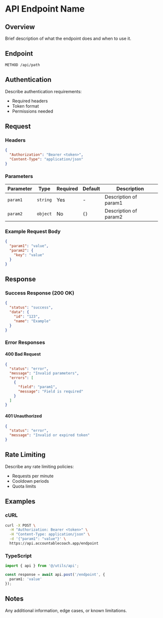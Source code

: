 # API Endpoint Name

## Overview
Brief description of what the endpoint does and when to use it.

## Endpoint

```
METHOD /api/path
```

## Authentication
Describe authentication requirements:
- Required headers
- Token format
- Permissions needed

## Request

### Headers
```json
{
  "Authorization": "Bearer <token>",
  "Content-Type": "application/json"
}
```

### Parameters

| Parameter | Type | Required | Default | Description |
|-----------|------|----------|---------|-------------|
| `param1` | `string` | Yes | - | Description of param1 |
| `param2` | `object` | No | `{}` | Description of param2 |

### Example Request Body
```json
{
  "param1": "value",
  "param2": {
    "key": "value"
  }
}
```

## Response

### Success Response (200 OK)
```json
{
  "status": "success",
  "data": {
    "id": "123",
    "name": "Example"
  }
}
```

### Error Responses

#### 400 Bad Request
```json
{
  "status": "error",
  "message": "Invalid parameters",
  "errors": [
    {
      "field": "param1",
      "message": "Field is required"
    }
  ]
}
```

#### 401 Unauthorized
```json
{
  "status": "error",
  "message": "Invalid or expired token"
}
```

## Rate Limiting
Describe any rate limiting policies:
- Requests per minute
- Cooldown periods
- Quota limits

## Examples

### cURL
```bash
curl -X POST \
  -H "Authorization: Bearer <token>" \
  -H "Content-Type: application/json" \
  -d '{"param1": "value"}' \
  https://api.accountablecoach.app/endpoint
```

### TypeScript
```typescript
import { api } from '@/utils/api';

const response = await api.post('/endpoint', {
  param1: 'value'
});
```

## Notes
Any additional information, edge cases, or known limitations. 